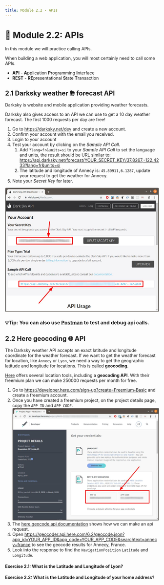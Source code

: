 ```yaml
---
title: Module 2.2 - APIs
---
```


# 🤖 Module 2.2: APIs

In this module we will practice calling APIs.

When building a web application, you will most certainly need to call some APIs.

* **API** - **A**pplication **P**rogramming **I**nterface
* **REST** - **RE**presentational **S**tate **T**ransaction

## 2.1 Darksky weather ⛈ forecast API

Darksky is website and mobile application providing weather forecasts.

Darksky also gives access to an API we can use to get a 10 day weather forecast. The first 1000 requests per day are free!

1. Go to https://darksky.net/dev and create a new account.
1. Confirm your account with the email you received.
1. Login to your account
1. Test your account by clicking on the _Sample API Call_.
   1. Add `?lang=fr&units=si` to your _Sample API Call_ to set the language and units, the result should be URL similar to: https://api.darksky.net/forecast/YOUR_SECRET_KEY/37.8267,-122.4233?lang=fr&units=si
   1. The latitude and longitude of Annecy is: `45.89911,6.1287`, update your request to get the weather for Annecy.
1. Note your _Secret Key_ for later.

![darksky api key](images/darksky-api.jpg)

### 💡Tip: You can also use [Postman](https://www.getpostman.com/) to test and debug api calls.

## 2.2 Here geocoding 🌐 API

The Darksky weather API accepts an exact latitude and longitude coordinate for the weather forecast. If we want to get the weather forecast for location, like `Annecy` or `Lyon`, we need a way to get the geographic latitude and longitude for locations. This is called **geocoding**.

[Here](https://www.here.com/) offers several location tools, including a **geocoding API**. With their freemium plan we can make 250000 requests per month for free.

1. Go to https://developer.here.com/sign-up?create=Freemium-Basic and create a freemium account.
1. Once you have created a freemium project, on the project details page, copy the `APP ID` and `APP CODE`.
   ![here api keys](images/here-api.jpg)
1. The [here geocode api documentation](https://developer.here.com/documentation/geocoder/topics/quick-start-geocode.html) shows how we can make an api request.
1. Open https://geocoder.api.here.com/6.2/geocode.json?app_id=YOUR_APP_ID&app_code=YOUR_APP_CODE&searchtext=annecy+france to see the geocode results for Annecy, France.
1. Look into the response to find the `NavigationPosition` `Latitude` and `Longitude`.

#### Exercise 2.1: What is the Latitude and Longitude of Lyon?

#### Exercise 2.2: What is the Latitude and Longitude of your home address?